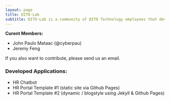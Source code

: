 ```yaml
---
layout: page
title: DITO-Lab
subtitle: DITO-Lab is a community of DITO Technology employees that develops in-house applications
---
```


**Curent Members:**

- John Paulo Mataac (@cyberpau)
- Jeremy Feng

If you also want to contribute, please send us an email.

### Developed Applications:
- HR Chatbot
- HR Portal Template #1 (static site via Github Pages)
- HR Portal Template #2 (dynamic / blogstyle using Jekyll & Github Pages)